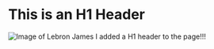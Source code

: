# This is an H1 Header
![Image of Lebron James](https://ca-times.brightspotcdn.com/dims4/default/23e84ab/2147483647/strip/true/crop/3000x3000+0+0/resize/2000x2000!/quality/75/?url=https%3A%2F%2Fcalifornia-times-brightspot.s3.amazonaws.com%2F87%2F1a%2F94476b83484c95c10f864080ae0c%2Fgettyimages-2708609.jpg)
I added a H1 header to the page!!!

